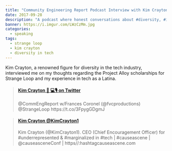 ```yaml
---
title: "Community Engineering Report Podcast Interview with Kim Crayton"
date: 2017-09-28
description: "A podcast where honest conversations about #diversity, #inclusion, & safe #spaces in #tech happen."
banner: https://i.imgur.com/LWzCzMm.jpg
categories:
  - speaking
tags:
  - strange loop
  - kim crayton
  - diversity in tech
---
```


Kim Crayton, a renowned figure for diversity in the tech industry, interviewed me on my thoughts regarding the Project Alloy scholarships for Strange Loop and my experience in tech as a Latina.

<blockquote class="embedly-card"><h4><a href="https://twitter.com/KimCrayton1/status/913464785898946560">Kim Crayton 🏢 💻🎙 on Twitter</a></h4><p>@CommEngReport w/Frances Coronel (@fvcproductions) @StrangeLoop https://t.co/3FpygGDgmJ</p></blockquote>
<script async src="//cdn.embedly.com/widgets/platform.js" charset="UTF-8"></script>

<blockquote class="embedly-card"><h4><a href="https://www.pscp.tv/KimCrayton1/1zqJVRPmrLLJB">Kim Crayton @KimCrayton1</a></h4><p>Kim Crayton (@KimCrayton1). CEO (Chief Encouragement Officer) for #underrepresented & #marginalized in #tech | #causeascene | @causeasceneConf | https//:hashtagcauseascene.com</p></blockquote>
<script async src="//cdn.embedly.com/widgets/platform.js" charset="UTF-8"></script>
